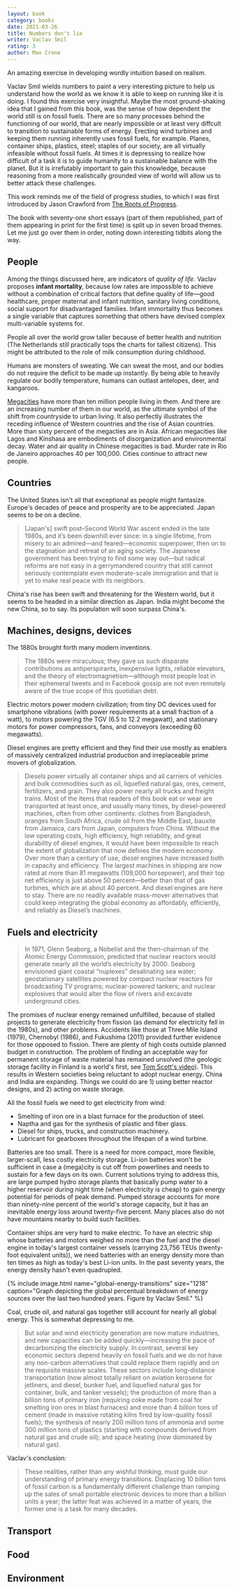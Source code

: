 ```yaml
---
layout: book
category: books
date: 2021-03-26
title: Numbers don't lie
writer: Vaclav Smil
rating: 3
author: Max Crone
---
```


An amazing exercise in developing wordly intuition based on realism.

Vaclav Smil wields numbers to paint a very interesting picture to help us understand how the world as we know it is able to keep on running like it is doing.
I found this exercise very insightful.
Maybe the most ground-shaking idea that I gained from this book, was the sense of how dependent the world still is on fossil fuels.
There are so many processes behind the functioning of our world, that are nearly impossible or at least very diffcult to transition to sustainable forms of energy.
Erecting wind turbines and keeping them running inherently uses fossil fuels, for example.
Planes, container ships, plastics, steel; staples of our society, are all virtually infeasible without fossil fuels.
At times it is depressing to realize how difficult of a task it is to guide humanity to a sustainable balance with the planet.
But it is irrefutably important to gain this knowledge, because reasoning from a more realistically grounded view of world will allow us to better attack these challenges.

This work reminds me of the field of progress studies, to which I was first introduced by Jason Crawford from [The Roots of Progress](https://rootsofprogress.org/).

The book with seventy-one short essays (part of them republished, part of them appearing in print for the first time) is split up in seven broad themes.
Let me just go over them in order, noting down interesting tidbits along the way.

## People
Among the things discussed here, are indicators of *quality of life*.
Vaclav proposes **infant mortality**, because low rates are impossible to achieve without a combination of critical factors that define quality of life—good healthcare, proper maternal and infant nutrition, sanitary living conditions, social support for disadvantaged families.
Infant immortality thus becomes a single variable that captures something that others have devised complex multi-variable systems for.

People all over the world grow taller because of better health and nutrition (The Netherlands still practically tops the charts for tallest citizens).
This might be attributed to the role of milk consumption during childhood.

Humans are monsters of sweating.
We can sweat the most, and our bodies do not require the deficit to be made up instantly.
By being able to heavily regulate our bodily temperature, humans can outlast antelopes, deer, and kangaroos.

[Megacities](https://en.wikipedia.org/wiki/Megacity) have more than ten million people living in them.
And there are an increasing number of them in our world, as the ultimate symbol of the shift from countryside to urban living.
It also perfectly illustrates the receding influence of Western countries and the rise of Asian countries.
More than sixty percent of the megacties are in Asia.
African megacities like Lagos and Kinshasa are embodiments of disorganization and environmental decay.
Water and air quality in Chinese megacities is bad.
Murder rate in Rio de Janeiro approaches 40 per 100,000.
Cities continue to attract new people.

## Countries
The United States isn't all that exceptional as people might fantasize.
Europe's decades of peace and prosperity are to be appreciated.
Japan seems to be on a decline.

> [Japan's] swift post–Second World War ascent ended in the late 1980s, and it’s been downhill ever since: in a single lifetime, from misery to an admired—and feared—economic superpower, then on to the stagnation and retreat of an aging society.
> The Japanese government has been trying to find some way out—but radical reforms are not easy in a gerrymandered country that still cannot seriously contemplate even moderate-scale immigration and that is yet to make real peace with its neighbors.

China's rise has been swift and threatening for the Western world, but it seems to be headed in a similar direction as Japan.
India might become the new China, so to say.
Its population will soon surpass China's.

## Machines, designs, devices
The 1880s brought forth many modern inventions.

> The 1880s were miraculous; they gave us such disparate contributions as antiperspirants, inexpensive lights, reliable elevators, and the theory of electromagnetism—although most people lost in their ephemeral tweets and in Facebook gossip are not even remotely aware of the true scope of this quotidian debt.

Electric motors power modern civilization; from tiny DC devices used for smartphone vibrations (with power requirements at a small fraction of a watt), to motors powering the TGV (6.5 to 12.2 megawatt), and stationary motors for power compressors, fans, and conveyors (exceeding 60 megawatts).

Diesel engines are pretty efficient and they find their use mostly as enablers of massively centralized industrial production and irreplaceable prime movers of globalization.

> Diesels power virtually all container ships and all carriers of vehicles and bulk commodities such as oil, liquefied natural gas, ores, cement, fertilizers, and grain.
> They also power nearly all trucks and freight trains.
> Most of the items that readers of this book eat or wear are transported at least once, and usually many times, by diesel-powered machines, often from other continents: clothes from Bangladesh, oranges from South Africa, crude oil from the Middle East, bauxite from Jamaica, cars from Japan, computers from China.
> Without the low operating costs, high efficiency, high reliability, and great durability of diesel engines, it would have been impossible to reach the extent of globalization that now defines the modern economy.
> Over more than a century of use, diesel engines have increased both in capacity and efficiency.
> The largest machines in shipping are now rated at more than 81 megawatts (109,000 horsepower), and their top net efficiency is just above 50 percent—better than that of gas turbines, which are at about 40 percent.
> And diesel engines are here to stay.
> There are no readily available mass-mover alternatives that could keep integrating the global economy as affordably, efficiently, and reliably as Diesel’s machines.

## Fuels and electricity
> In 1971, Glenn Seaborg, a Nobelist and the then-chairman of the Atomic Energy Commission, predicted that nuclear reactors would generate nearly all the world’s electricity by 2000.
> Seaborg envisioned giant coastal “nuplexes” desalinating sea water; geostationary satellites powered by compact nuclear reactors for broadcasting TV programs; nuclear-powered tankers; and nuclear explosives that would alter the flow of rivers and excavate underground cities.

The promises of nuclear energy remained unfulfilled, because of stalled projects to generate electricity from fission (as demand for electricity fell in the 1980s), and other problems.
Accidents like those at Three Mile Island (1979), Chernobyl (1986), and Fukushima (2011) provided further evidence for those opposed to fission.
There are plenty of high costs outside planned budget in construction.
The problem of finding an acceptable way for permanent storage of waste material has remained unsolved (the geologic storage facility in Finland is a world's first, see [Tom Scott's video](https://www.youtube.com/watch?v=aoy_WJ3mE50)).
This results in Western societies being reluctant to adopt nuclear energy.
China and India are expanding.
Things we could do are 1) using better reactor designs, and 2) acting on waste storage.

All the fossil fuels we need to get electricity from wind:

- Smelting of iron ore in a blast furnace for the production of steel.
- Naptha and gas for the synthesis of plastic and fiber glass.
- Diesel for ships, trucks, and construction machinery.
- Lubricant for gearboxes throughout the lifespan of a wind turbine.

Batteries are too small.
There is a need for more compact, more flexible, larger-scall, less costly electricity storage.
Li-ion batteries won't be sufficient in case a (mega)city is cut off from powerlines and needs to sustain for a few days on its own.
Current solutions trying to address this, are large pumped hydro storage plants that basically pump water to a higher reservoir during night time (when electricity is cheap) to gain energy potential for periods of peak demand.
Pumped storage accounts for more than ninety-nine percent of the world's storage capacity, but it has an inevitable energy loss around twenty-five percent.
Many places also do not have mountains nearby to build such facilities.

Container ships are very hard to make electric.
To have an electric ship whose batteries and motors weighed no more than the fuel and the diesel engine in today's largest container vessels (carrying 23,756 TEUs (twenty-foot equivalent units)), we need batteries with an energy density more than ten times as high as today's best Li-ion units.
In the past seventy years, the energy density hasn't even quadrupled.

{% include image.html name="global-energy-transitions" size="1218" caption="Graph depicting the global percentual breakdown of energy sources over the last two hundred years. Figure by Vaclav Smil." %}

Coal, crude oil, and natural gas together still account for nearly all global energy.
This is somewhat depressing to me.

> But solar and wind electricity generation are now mature industries, and new capacities can be added quickly—increasing the pace of decarbonizing the electricity supply.
> In contrast, several key economic sectors depend heavily on fossil fuels and we do not have any non-carbon alternatives that could replace them rapidly and on the requisite massive scales.
> These sectors include long-distance transportation (now almost totally reliant on aviation kerosene for jetliners, and diesel, bunker fuel, and liquefied natural gas for container, bulk, and tanker vessels); the production of more than a billion tons of primary iron (requiring coke made from coal for smelting iron ores in blast furnaces) and more than 4 billion tons of cement (made in massive rotating kilns fired by low-quality fossil fuels); the synthesis of nearly 200 million tons of ammonia and some 300 million tons of plastics (starting with compounds derived from natural gas and crude oil); and space heating (now dominated by natural gas).

Vaclav's conclusion:

> These realities, rather than any wishful thinking, must guide our understanding of primary energy transitions.
> Displacing 10 billion tons of fossil carbon is a fundamentally different challenge than ramping up the sales of small portable electronic devices to more than a billion units a year; the latter feat was achieved in a matter of years, the former one is a task for many decades.

## Transport

## Food

## Environment
